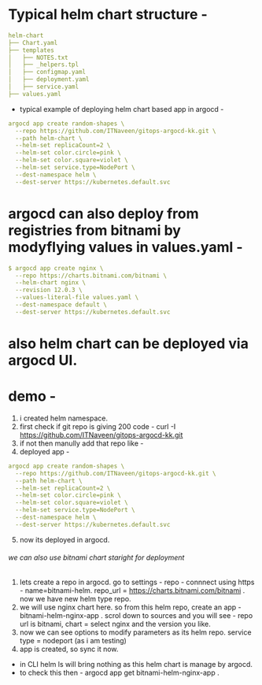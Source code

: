 # Typical helm chart structure - 
```yaml
helm-chart
├── Chart.yaml
├── templates
│   ├── NOTES.txt
│   ├── _helpers.tpl
│   ├── configmap.yaml
│   ├── deployment.yaml
│   ├── service.yaml
├── values.yaml
```
- typical example of deploying helm chart based app in argocd - 
```yml
argocd app create random-shapes \
  --repo https://github.com/ITNaveen/gitops-argocd-kk.git \
  --path helm-chart \
  --helm-set replicaCount=2 \
  --helm-set color.circle=pink \
  --helm-set color.square=violet \
  --helm-set service.type=NodePort \
  --dest-namespace helm \
  --dest-server https://kubernetes.default.svc
```

# argocd can also deploy from registries from bitnami by modyflying values in values.yaml - 
```yml
$ argocd app create nginx \
  --repo https://charts.bitnami.com/bitnami \
  --helm-chart nginx \
  --revision 12.0.3 \
  --values-literal-file values.yaml \
  --dest-namespace default \
  --dest-server https://kubernetes.default.svc
```
# also helm chart can be deployed via argocd UI.

# demo - 
1. i created helm namespace.
2. first check if git repo is giving 200 code - 
   curl -I https://github.com/ITNaveen/gitops-argocd-kk.git
3. if not then manully add that repo like - 
4. deployed app - 
```yml
argocd app create random-shapes \
  --repo https://github.com/ITNaveen/gitops-argocd-kk.git \
  --path helm-chart \
  --helm-set replicaCount=2 \
  --helm-set color.circle=pink \
  --helm-set color.square=violet \
  --helm-set service.type=NodePort \
  --dest-namespace helm \
  --dest-server https://kubernetes.default.svc
```
5. now its deployed in argocd.

###### we can also use bitnami chart staright for deployment ########
1. lets create a repo in argocd.
   go to settings - repo - connnect using https - name=bitnami-helm.
   repo_url = https://charts.bitnami.com/bitnami .
   now we have new helm type repo.
2. we will use nginx chart here.
   so from this helm repo, create an app - bitnami-helm-nginx-app .
   scrol down to sources and you will see - 
   repo url is bitnami, chart = select nginx and the version you like.
3. now we can see options to modify parameters as its helm repo. 
   service type = nodeport (as i am testing)
4. app is created, so sync it now.

- in CLI helm ls will bring nothing as this helm chart is manage by argocd.
- to check this then - argocd app get bitnami-helm-nginx-app .